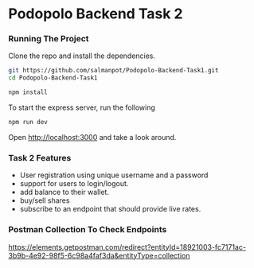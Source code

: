 # Podopolo Backend Task 2


### Running The Project

Clone the repo and install the dependencies.

```bash
git https://github.com/salmanpot/Podopolo-Backend-Task1.git
cd Podopolo-Backend-Task1
```

```bash
npm install
```

To start the express server, run the following

```bash
npm run dev
```

Open [http://localhost:3000](http://localhost:8080) and take a look around.


### Task 2 Features

- User registration using unique username and a password
- support for users to login/logout.
- add balance to their wallet.
- buy/sell shares 
- subscribe to an endpoint that should provide live rates.



### Postman Collection To Check Endpoints

https://elements.getpostman.com/redirect?entityId=18921003-fc7171ac-3b9b-4e92-98f5-6c98a4faf3da&entityType=collection

